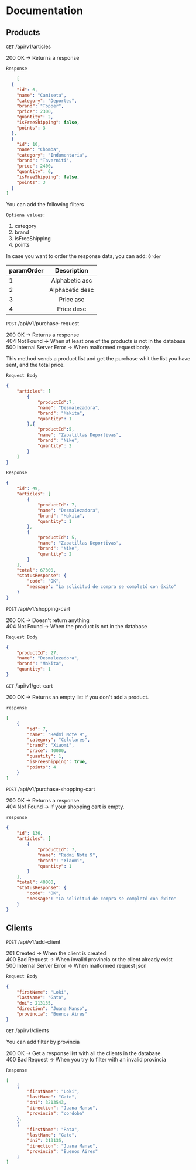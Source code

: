 # Documentation

## Products

`GET` /api/v1/articles

200 OK -> Returns a response

`Response`

```json
    [
  {
    "id": 6,
    "name": "Camiseta",
    "category": "Deportes",
    "brand": "Topper",
    "price": 2300,
    "quantity": 2,
    "isFreeShipping": false,
    "points": 3
  },
  {
    "id": 10,
    "name": "Chomba",
    "category": "Indumentaria",
    "brand": "Taverniti",
    "price": 2400,
    "quantity": 6,
    "isFreeShipping": false,
    "points": 3
  }
]
```

You can add the following filters

`Optiona values:`
1. category
2. brand
3. isFreeShipping
4. points

In case you want to order the response data, you can add: `Order`

| paramOrder   |      Description      |
|----------|:-------------:|
| 1 |  Alphabetic asc | 
| 2 |    Alphabetic desc  | 
| 3 | Price asc | 
| 4 | Price desc |


`POST` /api/v1/purchase-request

200 OK -> Returns a response\
404 Not Found -> When at least one of the products is not in the database\
500 Internal Server Error -> When malformed request body.

This method sends a product list and get the purchase whit the list you have sent, and the total price.

`Request Body`

```json
{
    "articles": [
        {
            "productId":7,
            "name": "Desmalezadora",
            "brand": "Makita",
            "quantity": 1
        },{
            "productId":5,
            "name": "Zapatillas Deportivas",
            "brand": "Nike",
            "quantity": 2
        }
    ]
}
```


```Response```

```json
{
    "id": 49,
    "articles": [
        {
            "productId": 7,
            "name": "Desmalezadora",
            "brand": "Makita",
            "quantity": 1
        },
        {
            "productId": 5,
            "name": "Zapatillas Deportivas",
            "brand": "Nike",
            "quantity": 2
        }
    ],
    "total": 67300,
    "statusResponse": {
        "code": "OK",
        "message": "La solicitud de compra se completó con éxito"
    }
}
```


`POST` /api/v1/shopping-cart

200 OK -> Doesn't return anything\
404 Not Found -> When the product is not in the database

`Request Body`

```json
{
    "productId": 27,
    "name": "Desmalezadora",
    "brand": "Makita",
    "quantity": 1
}
```

`GET` /api/v1/get-cart

200 OK -> Returns an empty list if you don't add a product.

`response`

```json
[
    {
        "id": 7,
        "name": "Redmi Note 9",
        "category": "Celulares",
        "brand": "Xiaomi",
        "price": 40000,
        "quantity": 1,
        "isFreeShipping": true,
        "points": 4
    }
]
```


`POST` /api/v1/purchase-shopping-cart

200 OK -> Returns a response.\
404 Nof Found -> If your shopping cart is empty.

`response`

```json
{
    "id": 136,
    "articles": [
        {
            "productId": 7,
            "name": "Redmi Note 9",
            "brand": "Xiaomi",
            "quantity": 1
        }
    ],
    "total": 40000,
    "statusResponse": {
        "code": "OK",
        "message": "La solicitud de compra se completó con éxito"
    }
}
```


## Clients

`POST` /api/v1/add-client

201 Created -> When the client is created\
400 Bad Request -> When invalid provincia or the client already exist\
500 Internal Server Error -> When malformed request json

`Request Body`

```json
{
    "firstName": "Loki",
    "lastName": "Gato",
    "dni": 213135,
    "direction": "Juana Manso",
    "provincia": "Buenos Aires"
}
```

```GET``` /api/v1/clients

You can add filter by provincia

200 OK -> Get a response list with all the clients in the database.\
400 Bad Request -> When you try to filter with an invalid provincia

`Response`

```json
[
    {
        "firstName": "Loki",
        "lastName": "Gato",
        "dni": 3213543,
        "direction": "Juana Manso",
        "provincia": "cordoba"
    },
    {
        "firstName": "Rata",
        "lastName": "Gato",
        "dni": 213135,
        "direction": "Juana Manso",
        "provincia": "Buenos Aires"
    }
]
```

